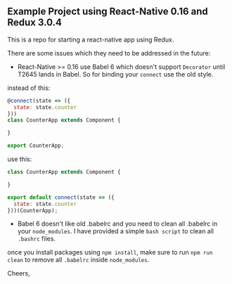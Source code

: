 ## Example Project using React-Native 0.16 and Redux 3.0.4

This is a repo for starting a react-native app using Redux.

There are some issues which they need to be addressed in the future:
 - React-Native >= 0.16 use Babel 6 which doesn't support `Decorator` until T2645 lands in Babel. So for binding your `connect` use the old style.


instead of this:

```js
@connect(state => ({
  state: state.counter
}))
class CounterApp extends Component {

}

export CounterApp;
```

use this:

```js
class CounterApp extends Component {

}

export default connect(state => ({
  state: state.counter
}))(CounterApp);
```

 - Babel 6 doesn't like old .babelrc and you need to clean all .babelrc in your `node_modules`. I have provided a simple `bash script` to clean all `.bashrc` files.

 once you install packages using `npm install`, make sure to run `npm run clean` to remove all `.babelrc` inside `node_modules`.


Cheers,
